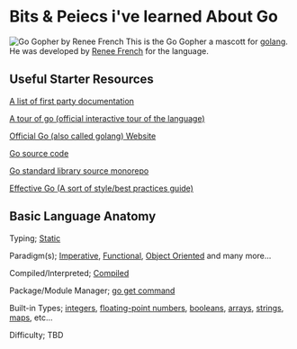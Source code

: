 # Bits & Peiecs i've learned About Go
![Go Gopher by Renee French](https://golang.org/doc/gopher/gophercolor.png) This is the Go Gopher a mascott for [golang](https://golang.org). He was developed by [Renee French](https://en.wikipedia.org/wiki/Ren%C3%A9e_French) for the language.

## Useful Starter Resources
[A list of first party documentation](https://golang.org/doc/)

[A tour of go (official interactive tour of the language)](https://tour.golang.org/welcome/1)

[Official Go (also called golang) Website](https://golang.org/)

[Go source code](https://github.com/golang/go)

[Go standard library source monorepo](https://github.com/golang)

[Effective Go (A sort of style/best practices guide)](https://golang.org/doc/effective_go.html)

## Basic Language Anatomy

Typing; [Static](https://en.wikipedia.org/wiki/Type_system#STATIC)

Paradigm(s); [Imperative](https://en.wikipedia.org/wiki/Imperative_programming), [Functional](https://en.wikipedia.org/wiki/Functional_programming), [Object Oriented](https://en.wikipedia.org/wiki/Object-oriented_programming) and many more...

Compiled/Interpreted; [Compiled](https://golang.org/cmd/go/#hdr-Compile_packages_and_dependencies)

Package/Module Manager; [go get command](https://golang.org/cmd/go/#hdr-Download_and_install_packages_and_dependencies)

Built-in Types; [integers](https://tour.golang.org/basics/11), [floating-point numbers](https://tour.golang.org/basics/11), [booleans](https://tour.golang.org/basics/11), [arrays](https://tour.golang.org/moretypes/6), [strings](https://www.tutorialspoint.com/go/go_strings.htm), [maps](https://www.tutorialspoint.com/go/go_maps.htm), etc...

Difficulty; TBD